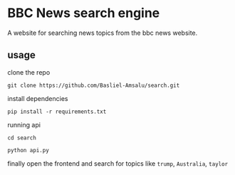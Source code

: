 # BBC News search engine

A website for searching news topics from the bbc news website.

## usage

clone the repo

```
git clone https://github.com/Basliel-Amsalu/search.git
```

install dependencies

```
pip install -r requirements.txt
```

running api

```
cd search
```

```
python api.py
```

finally open the frontend and search for topics like `trump`, `Australia`, `taylor`
